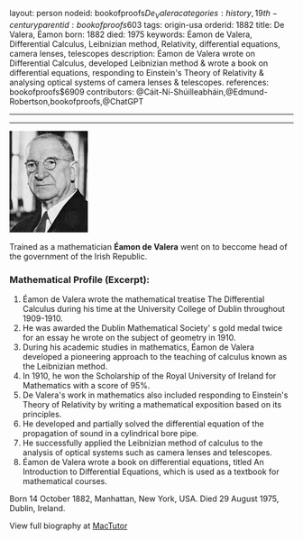 layout: person
nodeid: bookofproofs$De_Valera
categories: history,19th-century
parentid: bookofproofs$603
tags: origin-usa
orderid: 1882
title: De Valera, Éamon
born: 1882
died: 1975
keywords: Éamon de Valera, Differential Calculus, Leibnizian method, Relativity, differential equations, camera lenses, telescopes
description: Éamon de Valera wrote on Differential Calculus, developed Leibnizian method & wrote a book on differential equations, responding to Einstein's Theory of Relativity & analysing optical systems of camera lenses & telescopes.
references: bookofproofs$6909
contributors: @Cáit-Ní-Shúilleabháin,@Edmund-Robertson,bookofproofs,@ChatGPT

---



---

![De_Valera.jpg](https://github.com/bookofproofs/bookofproofs.github.io/blob/main/_sources/_assets/images/portraits/De_Valera.jpg?raw=true)

Trained as a mathematician **Éamon de Valera** went on to beccome head of the government of the Irish Republic.

### Mathematical Profile (Excerpt):
1. Éamon de Valera wrote the mathematical treatise The Differential Calculus during his time at the University College of Dublin throughout 1909-1910.
2. He was awarded the Dublin Mathematical Society' s gold medal twice for an essay he wrote on the subject of geometry in 1910.
3. During his academic studies in mathematics, Éamon de Valera developed a pioneering approach to the teaching of calculus known as the Leibnizian method.
4. In 1910, he won the Scholarship of the Royal University of Ireland for Mathematics with a score of 95%.
5. De Valera's work in mathematics also included responding to Einstein's Theory of Relativity by writing a mathematical exposition based on its principles. 
6. He developed and partially solved the differential equation of the propagation of sound in a cylindrical bore pipe.
7. He successfully applied the Leibnizian method of calculus to the analysis of optical systems such as camera lenses and telescopes. 
8. Éamon de Valera wrote a book on differential equations, titled An Introduction to Differential Equations, which is used as a textbook for mathematical courses.

Born 14 October 1882, Manhattan, New York, USA. Died 29 August 1975, Dublin, Ireland.

View full biography at [MacTutor](https://mathshistory.st-andrews.ac.uk/Biographies/De_Valera/)
